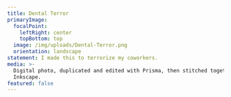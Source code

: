 ```yaml
---
title: Dental Terror
primaryImage:
  focalPoint:
    leftRight: center
    topBottom: top
  image: /img/uploads/Dental-Terror.png
  orientation: landscape
statement: I made this to terrorize my coworkers.
media: >-
  Digital photo, duplicated and edited with Prisma, then stitched together with
  Inkscape.
featured: false
---
```


